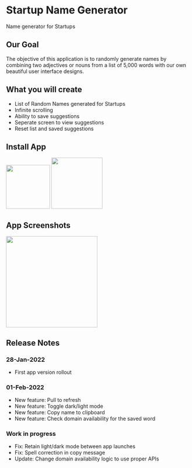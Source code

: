 # Startup Name Generator

Name generator for Startups

## Our Goal

The objective of this application is to randomly generate names by combining two adjectives or nouns from a list of 5,000 words
 with our own beautiful user interface designs. 

## What you will create

- List of Random Names generated for Startups
- Infinite scrolling
- Ability to save suggestions
- Seperate screen to view suggestions
- Reset list and saved suggestions

## Install App
<!-- [Android Play Store](https://play.google.com/store/apps/details?id=com.devengoratela.startupnames) -->

<!-- [Apple App Store](https://apps.apple.com/us/app/startup-names-generator/id1607533322) -->

[<img src="https://github.com/devenkhatri/flutter_startup_namer/blob/main/common/download_on_the_App_Store_Badge_US-UK_blk.png" width="120">](https://apps.apple.com/us/app/startup-names-generator/id1607533322)
[<img src="https://github.com/devenkhatri/flutter_startup_namer/blob/main/common/google-play-badge.png" width="140">](https://play.google.com/store/apps/details?id=com.devengoratela.startupnames)


## App Screenshots
<!-- ![Screenshots](https://github.com/devenkhatri/flutter_startup_namer/blob/main/common/screenshots/screenshots.gif) -->

[<img src="https://github.com/devenkhatri/flutter_startup_namer/blob/main/common/screenshots/screenshots.gif" width="250">](https://github.com/devenkhatri/flutter_startup_namer/blob/main/common/screenshots/screenshots.gif)


## Release Notes

### 28-Jan-2022

- First app version rollout

### 01-Feb-2022

- New feature: Pull to refresh
- New feature: Toggle dark/light mode
- New feature: Copy name to clipboard
- New feature: Check domain availability for the saved word

### Work in progress

- Fix: Retain light/dark mode between app launches
- Fix: Spell correction in copy message
- Update: Change domain availability logic to use proper APIs 
